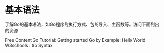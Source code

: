 # 基本语法

了解Go的基本语法，如Go程序的执行方式、包的导入、主函数等。访问下面列出的资源 

<ResourceGroupTitle>Free Content</ResourceGroupTitle>
<BadgeLink colorScheme='yellow' badgeText='Read' href='https://go.dev/doc/tutorial/getting-started'>Go Tutorial: Getting started</BadgeLink>
<BadgeLink colorScheme='yellow' badgeText='Read' href='https://gobyexample.com/hello-world'>Go by Example: Hello World</BadgeLink>
<BadgeLink colorScheme='yellow' badgeText='Read' href='https://www.w3schools.com/go/go_syntax.php'>W3schools : Go Syntax</BadgeLink>
